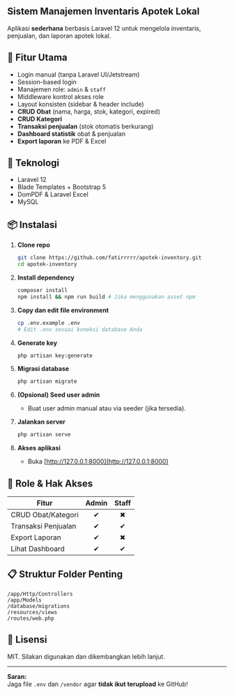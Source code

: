 ## Sistem Manajemen Inventaris Apotek Lokal

Aplikasi **sederhana** berbasis Laravel 12 untuk mengelola inventaris, penjualan, dan laporan apotek lokal.

## 🚀 Fitur Utama

-   Login manual (tanpa Laravel UI/Jetstream)
-   Session-based login
-   Manajemen role: `admin` & `staff`
-   Middleware kontrol akses role
-   Layout konsisten (sidebar & header include)
-   **CRUD Obat** (nama, harga, stok, kategori, expired)
-   **CRUD Kategori**
-   **Transaksi penjualan** (stok otomatis berkurang)
-   **Dashboard statistik** obat & penjualan
-   **Export laporan** ke PDF & Excel

## 🧰 Teknologi

-   Laravel 12
-   Blade Templates + Bootstrap 5
-   DomPDF & Laravel Excel
-   MySQL

## 📦 Instalasi

1. **Clone repo**

    ```sh
    git clone https://github.com/fatirrrrr/apotek-inventory.git
    cd apotek-inventory
    ```

2. **Install dependency**

    ```sh
    composer install
    npm install && npm run build # Jika menggunakan asset npm
    ```

3. **Copy dan edit file environment**

    ```sh
    cp .env.example .env
    # Edit .env sesuai koneksi database Anda
    ```

4. **Generate key**

    ```sh
    php artisan key:generate
    ```

5. **Migrasi database**

    ```sh
    php artisan migrate
    ```

6. **(Opsional) Seed user admin**

    - Buat user admin manual atau via seeder (jika tersedia).

7. **Jalankan server**

    ```sh
    php artisan serve
    ```

8. **Akses aplikasi**
    - Buka [http://127.0.0.1:8000](http://127.0.0.1:8000)

## 👤 Role & Hak Akses

| Fitur               | Admin | Staff |
| ------------------- | :---: | :---: |
| CRUD Obat/Kategori  |   ✔   |   ✖   |
| Transaksi Penjualan |   ✔   |   ✔   |
| Export Laporan      |   ✔   |   ✖   |
| Lihat Dashboard     |   ✔   |   ✔   |

## 📋 Struktur Folder Penting

```
/app/Http/Controllers
/app/Models
/database/migrations
/resources/views
/routes/web.php
```

## 📄 Lisensi

MIT. Silakan digunakan dan dikembangkan lebih lanjut.

---

**Saran:**  
Jaga file `.env` dan `/vendor` agar **tidak ikut terupload** ke GitHub!
